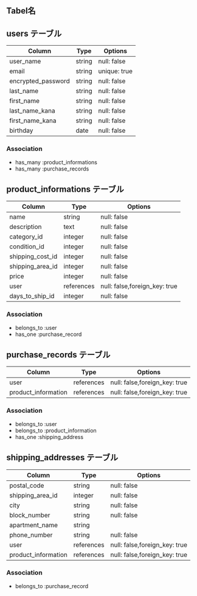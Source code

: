 ## Tabel名

## users  テーブル

| Column              | Type   | Options     |
| ------------------  | ------ | ----------- |
| user_name           | string | null: false |
| email               | string | unique: true |
| encrypted_password  | string | null: false |
| last_name           | string | null: false |
| first_name          | string | null: false |
| last_name_kana      | string | null: false |
| first_name_kana     | string | null: false |
| birthday            | date   | null: false |

### Association

- has_many  :product_informations
- has_many  :purchase_records

## product_informations  テーブル

| Column            | Type        | Options     |
| ----------------- | ----------- | ----------- |
| name              | string      | null: false |
| description       | text        | null: false |
| category_id       | integer     | null: false |
| condition_id      | integer     | null: false |
| shipping_cost_id  | integer     | null: false |
| shipping_area_id  | integer     | null: false |
| price             | integer     | null: false |
| user              | references  | null: false,foreign_key: true |
| days_to_ship_id   | integer     | null: false |

### Association

- belongs_to :user
- has_one    :purchase_record

## purchase_records  テーブル

| Column              | Type       | Options                       |
| ------------------  | --------   | ----------------------------- |
| user                | references | null: false,foreign_key: true |
| product_information | references | null: false,foreign_key: true |
### Association

- belongs_to  :user
- belongs_to  :product_information
- has_one     :shipping_address

## shipping_addresses  テーブル

| Column          | Type    | Options                        |
| --------------  | ------- | ------------------------------ |
| postal_code     | string  | null: false |
| shipping_area_id | integer | null: false |
| city            | string  | null: false |
| block_number    | string  | null: false |
| apartment_name  | string  |             |
| phone_number    | string  | null: false |
| user            | references | null: false,foreign_key: true |
| product_information | references | null: false,foreign_key: true |

### Association

- belongs_to :purchase_record